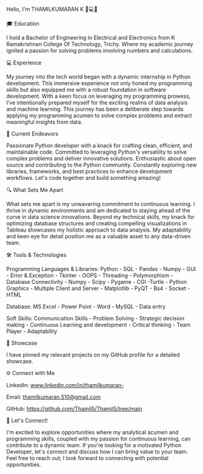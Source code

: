 Hello, I'm THAMILKUMARAN K 🐍💻✨

🎓 Education

I hold a Bachelor of Engineering in Electrical and Electronics from K Ramakrishnan College Of Technology, Trichy. Where my academic journey ignited a passion for solving problems involving numbers and calculations.

💻 Experience

My journey into the tech world began with a dynamic internship in Python development. This immersive experience not only honed my programming skills but also equipped me with a robust foundation in software development. With a keen focus on leveraging my programming prowess, I've intentionally prepared myself for the exciting realms of data analysis and machine learning. This journey has been a deliberate step towards applying my programming acumen to solve complex problems and extract meaningful insights from data.

🚀 Current Endeavors

Passionate Python developer with a knack for crafting clean, efficient, and maintainable code. Committed to leveraging Python's versatility to solve complex problems and deliver innovative solutions. Enthusiastic about open source and contributing to the Python community. Constantly exploring new libraries, frameworks, and best practices to enhance development workflows. Let's code together and build something amazing! 

🔍 What Sets Me Apart

What sets me apart is my unwavering commitment to continuous learning. I thrive in dynamic environments and am dedicated to staying ahead of the curve in data science innovations. Beyond my technical skills, my knack for optimizing database structures and creating compelling visualizations in Tableau showcases my holistic approach to data analysis. My adaptability and keen eye for detail position me as a valuable asset to any data-driven team.

🛠️ Tools & Technologies

Programming Languages & Libraries: Python - SQL - Pandas - Numpy - GUI - Error & Exception - Tkinter - OOPS - Threading - Polymorphism - Database Connectivity - Numpy - Scipy - Pygame - CGI -Turtle - Python Graphics - Multiple Client and Server - Matplotlib - PyQT - Bs4 
                                   - Socket - HTML

Database: MS Excel - Power Point - Word - MySQL - Data entry

Soft Skills: Communication Skills - Problem Solving - Strategic decision making - Continuous Learning and development - Critical thinking - Team Player - Adaptability

📌 Showcase

I have pinned my relevant projects on my GitHub profile for a detailed showcase.

🌐 Connect with Me

LinkedIn: www.linkedin.com/in/thamilkumaran-

Email: thamilkumaran.510@gmail.com

GitHub: https://github.com/Thamil5/Thamil5/tree/main

🤝 Let's Connect!

I'm excited to explore opportunities where my analytical acumen and programming skills, coupled with my passion for continuous learning, can contribute to a dynamic team. If you're looking for a motivated Python Developer, let's connect and discuss how I can bring value to your team. Feel free to reach out; I look forward to connecting with potential opportunities.

<!---
Thamil5/Thamil5 is a ✨ special ✨ repository because its `README.md` (this file) appears on your GitHub profile.
You can click the Preview link to take a look at your changes.
--->

